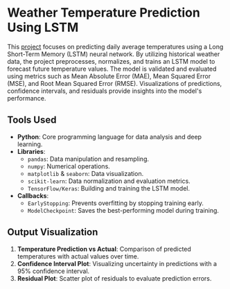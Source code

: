 # Weather Temperature Prediction Using LSTM

This [project](https://github.com/nasim-raj-laskar/pyth-30/blob/main/Python%2030/Weather%20Prediction/weather-prediction-lstm.ipynb) focuses on predicting daily average temperatures using a Long Short-Term Memory (LSTM) neural network. By utilizing historical weather data, the project preprocesses, normalizes, and trains an LSTM model to forecast future temperature values. The model is validated and evaluated using metrics such as Mean Absolute Error (MAE), Mean Squared Error (MSE), and Root Mean Squared Error (RMSE). Visualizations of predictions, confidence intervals, and residuals provide insights into the model's performance.

## Tools Used
- **Python**: Core programming language for data analysis and deep learning.
- **Libraries**:
  - `pandas`: Data manipulation and resampling.
  - `numpy`: Numerical operations.
  - `matplotlib` & `seaborn`: Data visualization.
  - `scikit-learn`: Data normalization and evaluation metrics.
  - `TensorFlow/Keras`: Building and training the LSTM model.
- **Callbacks**:
  - `EarlyStopping`: Prevents overfitting by stopping training early.
  - `ModelCheckpoint`: Saves the best-performing model during training.

## Output Visualization
1. **Temperature Prediction vs Actual**: Comparison of predicted temperatures with actual values over time.
   [](img/1.png)
3. **Confidence Interval Plot**: Visualizing uncertainty in predictions with a 95% confidence interval.
4. **Residual Plot**: Scatter plot of residuals to evaluate prediction errors.



